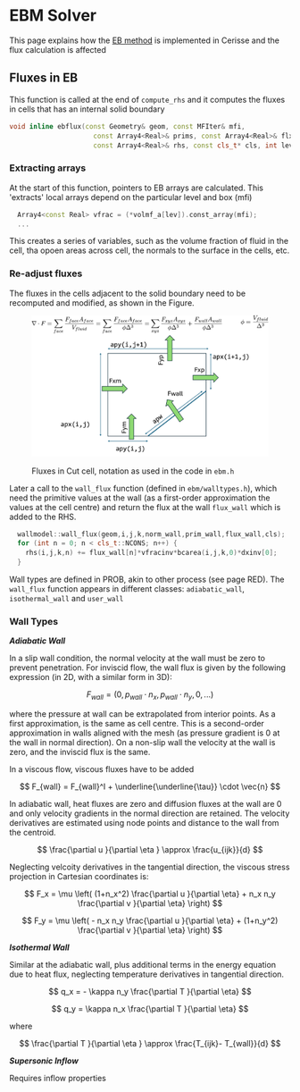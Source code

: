 # EBM Solver

This page explains how the [EB method](../theory/ibmeb.md) is implemented in Cerisse and the flux calculation is affected

## Fluxes in EB

This function is called at the end of `compute_rhs` and it computes the fluxes in cells that has an internal solid boundary

```cpp
void inline ebflux(const Geometry& geom, const MFIter& mfi,
                     const Array4<Real>& prims, const Array4<Real>& flx,
                     const Array4<Real>& rhs, const cls_t* cls, int lev) {
```

### Extracting arrays

At the start of this function, pointers to EB arrays are calculated. This 'extracts' local arrays depend on the particular level and box (mfi)

```cpp
  Array4<const Real> vfrac = (*volmf_a[lev]).const_array(mfi);  
  ...
```

This creates a series of variables, such as the volume fraction of fluid in the cell,  tha opoen areas across cell, the normals to the surface in the cells, etc.

### Re-adjust fluxes

The fluxes in the cells adjacent to the solid boundary need to be recomputed and modified, as shown in the Figure.



<figure><img src="../.gitbook/assets/wallflux.png" alt=""><figcaption><p>Fluxes in Cut cell, notation as used in the code in <code>ebm.h</code></p></figcaption></figure>

Later a call to the `wall_flux` function (defined in `ebm/walltypes.h`), which need the primitive values at the wall (as a first-order approximation the values at the cell centre) and return the flux at the wall `flux_wall` which is added to the RHS.

```cpp
  wallmodel::wall_flux(geom,i,j,k,norm_wall,prim_wall,flux_wall,cls); 
  for (int n = 0; n < cls_t::NCONS; n++) {
    rhs(i,j,k,n) += flux_wall[n]*vfracinv*bcarea(i,j,k,0)*dxinv[0];
  }
```

Wall types are defined in PROB, akin to other process (see page RED). The `wall_flux` function appears in different classes: `adiabatic_wall`, `isothermal_wall` and `user_wall`

### Wall Types

_**Adiabatic Wall**_

In a slip wall condition, the normal velocity at the wall must be zero to prevent penetration. For inviscid flow, the wall flux is given by the following expression (in 2D, with a similar form in 3D):

$$
F_{wall} = \left( 0, p_{wall} \cdot n_x, p_{wall} \cdot n_y, 0, ... \right)
$$

where the pressure at wall can be extrapolated from interior points. As a first approximation, is the same as cell centre. This is a second-order approximation in walls aligned with the mesh (as pressure gradient is 0 at the wall in normal direction). On a non-slip wall the velocity at the wall is zero, and the inviscid flux is the same.

In a viscous flow, viscous fluxes have to be added

$$
F_{wall} = F_{wall}^I + \underline{\underline{\tau}} \cdot \vec{n}
$$

In adiabatic wall, heat fluxes are zero and diffusion fluxes at the wall are 0 and only velocity gradients in the normal direction are retained. The velocity derivatives are estimated using node points and distance to the wall from the centroid.

$$
\frac{\partial u }{\partial \eta } \approx \frac{u_{ijk}}{d}
$$

Neglecting velcoity derivatives in the tangential direction, the viscous stress projection in Cartesian coordinates is:

$$
F_x =  \mu \left(  (1+n_x^2) \frac{\partial u }{\partial \eta}  + n_x n_y \frac{\partial v }{\partial \eta} \right)
$$

$$
F_y =  \mu \left( -  n_x n_y \frac{\partial u }{\partial \eta} +  (1+n_y^2) \frac{\partial v }{\partial \eta}   \right)
$$

_**Isothermal Wall**_

Similar at the adiabatic wall, plus additional terms in the energy equation due to heat flux, neglecting temperature derivatives in tangential direction.

$$
q_x = - \kappa n_y  \frac{\partial T }{\partial \eta}
$$

$$
q_y =   \kappa n_x  \frac{\partial T }{\partial \eta}
$$

where

$$
\frac{\partial T }{\partial \eta } \approx \frac{T_{ijk}- T_{wall}}{d}
$$

_**Supersonic Inflow**_

Requires inflow properties
